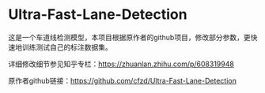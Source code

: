 # Ultra-Fast-Lane-Detection
这是一个车道线检测模型，本项目根据原作者的github项目，修改部分参数，更快速地训练测试自己的标注数据集。

详细修改细节参见知乎专栏：https://zhuanlan.zhihu.com/p/608319948

原作者github链接：https://github.com/cfzd/Ultra-Fast-Lane-Detection
